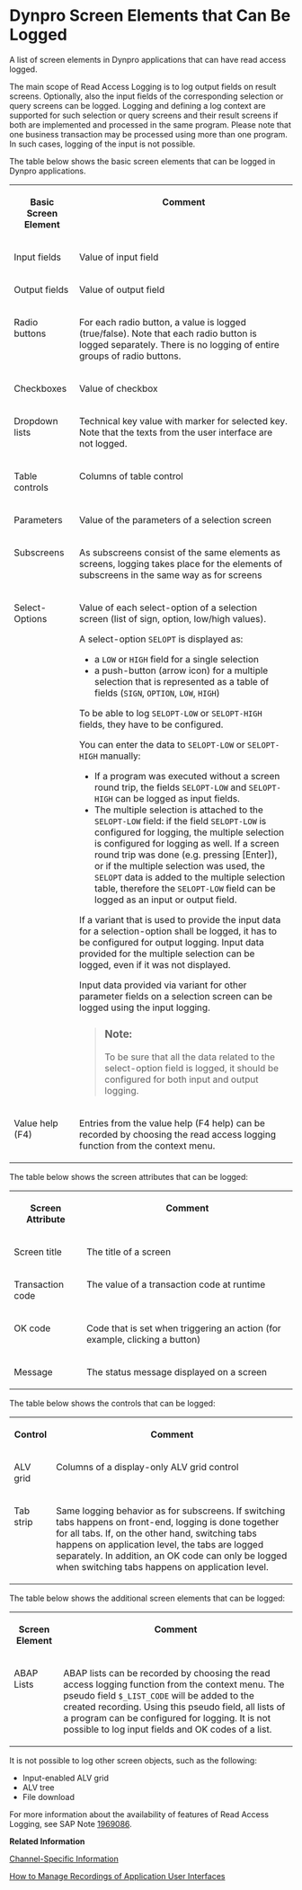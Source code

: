 <!-- loioe9ea22491efb46b5ac36fbd75b02478f -->

# Dynpro Screen Elements that Can Be Logged

A list of screen elements in Dynpro applications that can have read access logged.

The main scope of Read Access Logging is to log output fields on result screens. Optionally, also the input fields of the corresponding selection or query screens can be logged. Logging and defining a log context are supported for such selection or query screens and their result screens if both are implemented and processed in the same program. Please note that one business transaction may be processed using more than one program. In such cases, logging of the input is not possible.

The table below shows the basic screen elements that can be logged in Dynpro applications.


<table>
<tr>
<th valign="top">

Basic Screen Element



</th>
<th valign="top">

Comment



</th>
</tr>
<tr>
<td valign="top">

Input fields



</td>
<td valign="top">

Value of input field



</td>
</tr>
<tr>
<td valign="top">

Output fields



</td>
<td valign="top">

Value of output field



</td>
</tr>
<tr>
<td valign="top">

Radio buttons



</td>
<td valign="top">

For each radio button, a value is logged \(true/false\). Note that each radio button is logged separately. There is no logging of entire groups of radio buttons.



</td>
</tr>
<tr>
<td valign="top">

Checkboxes



</td>
<td valign="top">

Value of checkbox



</td>
</tr>
<tr>
<td valign="top">

Dropdown lists



</td>
<td valign="top">

Technical key value with marker for selected key. Note that the texts from the user interface are not logged.



</td>
</tr>
<tr>
<td valign="top">

Table controls



</td>
<td valign="top">

Columns of table control



</td>
</tr>
<tr>
<td valign="top">

Parameters



</td>
<td valign="top">

Value of the parameters of a selection screen



</td>
</tr>
<tr>
<td valign="top">

Subscreens



</td>
<td valign="top">

As subscreens consist of the same elements as screens, logging takes place for the elements of subscreens in the same way as for screens



</td>
</tr>
<tr>
<td valign="top">

Select-Options



</td>
<td valign="top">

Value of each select-option of a selection screen \(list of sign, option, low/high values\).

A select-option `SELOPT` is displayed as:

-   a `LOW` or `HIGH` field for a single selection
-   a push-button \(arrow icon\) for a multiple selection that is represented as a table of fields \(`SIGN`, `OPTION`, `LOW`, `HIGH`\)

To be able to log `SELOPT-LOW` or `SELOPT-HIGH` fields, they have to be configured.

You can enter the data to `SELOPT-LOW` or `SELOPT-HIGH` manually:

-   If a program was executed without a screen round trip, the fields `SELOPT-LOW` and `SELOPT-HIGH` can be logged as input fields.
-   The multiple selection is attached to the `SELOPT-LOW` field: if the field `SELOPT-LOW` is configured for logging, the multiple selection is configured for logging as well. If a screen round trip was done \(e.g. pressing [Enter\]\), or if the multiple selection was used, the `SELOPT` data is added to the multiple selection table, therefore the `SELOPT-LOW` field can be logged as an input or output field.

If a variant that is used to provide the input data for a selection-option shall be logged, it has to be configured for output logging. Input data provided for the multiple selection can be logged, even if it was not displayed.

Input data provided via variant for other parameter fields on a selection screen can be logged using the input logging.

> ### Note:  
> To be sure that all the data related to the select-option field is logged, it should be configured for both input and output logging.



</td>
</tr>
<tr>
<td valign="top">

Value help \(F4\)



</td>
<td valign="top">

Entries from the value help \(F4 help\) can be recorded by choosing the read access logging function from the context menu.



</td>
</tr>
</table>

The table below shows the screen attributes that can be logged:


<table>
<tr>
<th valign="top">

Screen Attribute



</th>
<th valign="top">

Comment



</th>
</tr>
<tr>
<td valign="top">

Screen title



</td>
<td valign="top">

The title of a screen



</td>
</tr>
<tr>
<td valign="top">

Transaction code



</td>
<td valign="top">

The value of a transaction code at runtime



</td>
</tr>
<tr>
<td valign="top">

OK code



</td>
<td valign="top">

Code that is set when triggering an action \(for example, clicking a button\)



</td>
</tr>
<tr>
<td valign="top">

Message



</td>
<td valign="top">

The status message displayed on a screen



</td>
</tr>
</table>

The table below shows the controls that can be logged:


<table>
<tr>
<th valign="top">

Control



</th>
<th valign="top">

Comment



</th>
</tr>
<tr>
<td valign="top">

ALV grid



</td>
<td valign="top">

Columns of a display-only ALV grid control



</td>
</tr>
<tr>
<td valign="top">

Tab strip



</td>
<td valign="top">

Same logging behavior as for subscreens. If switching tabs happens on front-end, logging is done together for all tabs. If, on the other hand, switching tabs happens on application level, the tabs are logged separately. In addition, an OK code can only be logged when switching tabs happens on application level.



</td>
</tr>
</table>

The table below shows the additional screen elements that can be logged:


<table>
<tr>
<th valign="top">

Screen Element



</th>
<th valign="top">

Comment



</th>
</tr>
<tr>
<td valign="top">

ABAP Lists



</td>
<td valign="top">

ABAP lists can be recorded by choosing the read access logging function from the context menu. The pseudo field `$_LIST_CODE` will be added to the created recording. Using this pseudo field, all lists of a program can be configured for logging. It is not possible to log input fields and OK codes of a list.



</td>
</tr>
</table>

It is not possible to log other screen objects, such as the following:

-   Input-enabled ALV grid
-   ALV tree
-   File download

For more information about the availability of features of Read Access Logging, see SAP Note [1969086](https://me.sap.com/notes/1969086).

**Related Information**  


[Channel-Specific Information](channel-specific-information-24c7399.md "The Read Access Logging framework handles the channels generically, but each channel configuration is specific.")

[How to Manage Recordings of Application User Interfaces](how-to-manage-recordings-of-application-user-interfaces-ae187d4.md "To use Read Access Logging with user interface technologies like Web Dynpro and Dynpro, you first identify the log-relevant fields. Read Access Logging provides a user interface recorder to identify those fields.")


